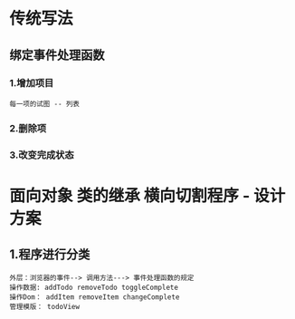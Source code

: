 # 传统写法
## 绑定事件处理函数
### 1.增加项目
    每一项的试图 -- 列表
###   2.删除项
     
###   3.改变完成状态



# 面向对象 类的继承 横向切割程序 - 设计方案
##  1.程序进行分类
    外层：浏览器的事件--> 调用方法---> 事件处理函数的规定
    操作数据: addTodo removeTodo toggleComplete 
    操作Dom： addItem removeItem changeComplete 
    管理模版： todoView